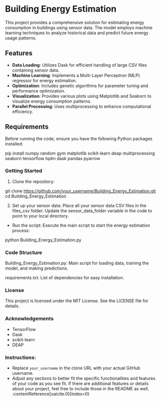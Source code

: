 # Building Energy Estimation

This project provides a comprehensive solution for estimating energy consumption in buildings using sensor data. The model employs machine learning techniques to analyze historical data and predict future energy usage patterns.

## Features

- **Data Loading**: Utilizes Dask for efficient handling of large CSV files containing sensor data.
- **Machine Learning**: Implements a Multi-Layer Perceptron (MLP) regressor for energy estimation.
- **Optimization**: Includes genetic algorithms for parameter tuning and performance optimization.
- **Visualization**: Provides various plots using Matplotlib and Seaborn to visualize energy consumption patterns.
- **Parallel Processing**: Uses multiprocessing to enhance computational efficiency.

## Requirements

Before running the code, ensure you have the following Python packages installed:

pip install numpy random gym matplotlib scikit-learn deap multiprocessing seaborn tensorflow tqdm dask pandas pyarrow

### Getting Started

1. Clone the repository:
   
git clone https://github.com/your_username/Building_Energy_Estimation.git
cd Building_Energy_Estimation

2. Set up your sensor data: Place all your sensor data CSV files in the files_csv folder. Update the sensor_data_folder variable in the code to point to your local directory.

- Run the script: Execute the main script to start the energy estimation process:

python Building_Energy_Estimation.py

### Code Structure

Building_Energy_Estimation.py: Main script for loading data, training the model, and making predictions.

requirements.txt: List of dependencies for easy installation.

### License

This project is licensed under the MIT License. See the LICENSE file for details.

### Acknowledgements

- TensorFlow
- Dask
- scikit-learn
- DEAP


### Instructions:

- Replace `your_username` in the clone URL with your actual GitHub username.
- Adjust any sections to better fit the specific functionalities and features of your code as you see fit. If there are additional features or details about your project, feel free to include those in the README as well. &#8203;:contentReference[oaicite:0]{index=0}&#8203;

